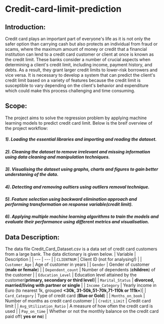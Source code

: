 # Credit-card-limit-prediction

## Introduction:
Credit card plays an important part of everyone's life as it is not only the safer option than carrying cash but also protects an individual from fraud or scams, where
the maximum amount of money or credit that a financial institution can lend to a credit card customer or client at once is known as the credit limit. These banks consider a number of crucial aspects when determining a client's credit limit, including income, payment history, and debts. As a result, they grant larger credit limits to lower-risk borrowers and vice versa. It is necessary to develop a system that can predict the client's credit limit based on a variety of features because the credit limit is susceptible to vary depending on the client's behavior and expenditure which could make this process challenging and time consuming.

## Scope:
The project aims to solve the regression problem by applying machine learning models to predict credit card limit.
Below is the breif overview of the project workflow:
##### 1). Loading the essential libraries and importing and reading the dataset.
##### 2). Cleaning the dataset to remove irrelevant and missing information using data cleaning and manipulation techniques.
##### 3). Visualising the dataset using graphs, charts and figures to gain better understaning of the data.
##### 4). Detecting and removing oultiers using outliers removal technique.
##### 5). Feature selection using backward elimination approach and performing transformation on response variable(credit limit).
##### 6). Applying multiple machine learning algorithms to train the models and evaluate their performance using different metrics and visualisation.

## Data Description:
The data file Credit_Card_Dataset.csv is a data set of credit card customers from a large bank. The data dictionary is given below.
| Variable | Description |
| --- | --- |
| `CLIENTNUM` | Client ID (not for analysing!) |
| `Customer_Age` | Age of customer in years |
| `Gender` | Gender of customer (**male or female**) |
| `Dependent_count` | Number of dependents (**children**) of the customer |
| `Education_Level` | Education level attained by the customer(**primary, secondary or third level**)|
| `Marital_Status` | **divorced, married/living with partner or single**  |
| `Income_Category` | Yearly income in Euro (to nearest 1k, grouped **<30k, 31-50k,51-70k,71-110k or 111k+**)|
| `Card_Category` | Type of credit card (**Blue or Gold**) |
| `Months_on_book` | Number of months as credit card customer |
| `Credit_Limit` | Credit card limit |
| `Avg_Utilization_Ratio` | A measure of how often the credit card is used |
| `Pay_on_time` | Whether or not the monthly balance on the credit card paid off( **yes or no**) |

